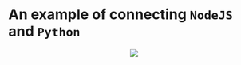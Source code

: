 # An example of connecting `NodeJS` and `Python`

<p align="center">
    <img src = "https://i.ibb.co/qrGWZSk/image.png"/>
</p>

